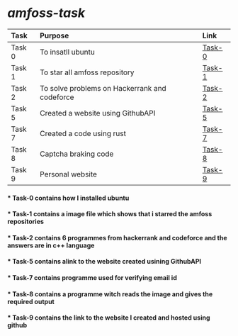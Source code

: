 # ***amfoss-task***
|Task    |Purpose  |     Link|
|:-------|:-------|:-------|
|Task 0  |To insatll ubuntu|[Task-0](https://github.com/Vinayak730/amfoss-task/tree/master/Task-0)|
|Task 1|To star all amfoss repository|[Task-1](https://github.com/Vinayak730/amfoss-task/tree/master/task-1)|
|Task 2|To solve problems on Hackerrank and codeforce|[Task-2](https://github.com/Vinayak730/amfoss-task/tree/master/task-2)|
|Task 5|Created a website using GithubAPI|[Task-5](https://github.com/Vinayak730/amfoss-task/tree/master/Task-5)|
|Task 7|Created a code using rust|[Task-7](https://github.com/Vinayak730/amfoss-task/blob/master/Task-7/readme.md)|
|Task 8|Captcha braking code|[Task-8](https://github.com/Vinayak730/amfoss-task/tree/master/task-8)|
|Task 9|Personal website|[Task-9](https://github.com/Vinayak730/amfoss-task/tree/master/task-9)|


#### * Task-0 contains how I installed ubuntu
#### * Task-1 contains a image file which shows that i starred the amfoss repositories
#### * Task-2 contains 6 programmes from hackerrank and codeforce and the answers are in c++ language
#### * Task-5 contains alink to the website created usining GithubAPI
#### * Task-7 contains programme used for verifying email id
#### * Task-8 contains a programme witch reads the image and gives the required output
#### * Task-9 contains the link to the website I created and hosted using github 
